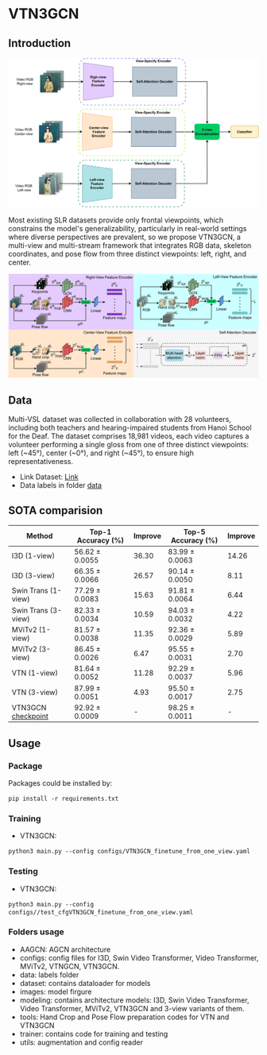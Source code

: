 # VTN3GCN
## Introduction
<img src="images/VTN3GCN.jpg" width="800">

Most existing SLR datasets provide only frontal viewpoints, which constrains the model's generalizability, particularly in real-world settings where diverse perspectives are prevalent, so we propose VTN3GCN, a multi-view and multi-stream framework that integrates RGB data, skeleton coordinates, and pose flow from three distinct viewpoints: left, right, and center. 

<img src="images/VTN3GCN-Ele.jpg" width="800">

## Data
Multi-VSL dataset was collected in collaboration with 28 volunteers, including both teachers and hearing-impaired students from Hanoi School for the Deaf. The dataset comprises 18,981 videos, each video captures a volunteer performing a single gloss from one of three distinct viewpoints: left (~45°), center (~0°), and right (~45°), to ensure high representativeness.
- Link Dataset: [Link](https://drive.google.com/drive/folders/1yUU1m2hy_CjaXDDoR_6i9Y3T1XL2pD4C)
- Data labels in folder [data](https://github.com/fossbk/MultiView-ISLR/tree/main/VTN3GCN/data)

## SOTA comparision
 Method               | Top-1 Accuracy (%) | Improve | Top-5 Accuracy (%) | Improve |
|---------------------|---------------------|---------|---------------------|---------|
| I3D (1-view)        | 56.62 ± 0.0055      | 36.30   | 83.99 ± 0.0063      | 14.26   |
| I3D (3-view)        | 66.35 ± 0.0066      | 26.57   | 90.14 ± 0.0050      | 8.11    |
| Swin Trans (1-view) | 77.29 ± 0.0083      | 15.63   | 91.81 ± 0.0064      | 6.44    |
| Swin Trans (3-view) | 82.33 ± 0.0034      | 10.59   | 94.03 ± 0.0032      | 4.22    |
| MViTv2 (1-view)     | 81.57 ± 0.0038      | 11.35   | 92.36 ± 0.0029      | 5.89    |
| MViTv2 (3-view)     | 86.45 ± 0.0026      | 6.47    | 95.55 ± 0.0031      | 2.70    |
| VTN (1-view)        | 81.64 ± 0.0052      | 11.28   | 92.29 ± 0.0037      | 5.96    |
| VTN (3-view)        | 87.99 ± 0.0051      | 4.93    | 95.50 ± 0.0017      | 2.75    |
| VTN3GCN [checkpoint](https://drive.google.com/drive/folders/12dScaCjePvTyxvlWElGVTYv12UFcHN9U?usp=drive_link)      | 92.92 ± 0.0009      | -       | 98.25 ± 0.0011      | -       |

## Usage
### Package
Packages could be installed by:
```
pip install -r requirements.txt
```
### Training
- VTN3GCN:
```
python3 main.py --config configs/VTN3GCN_finetune_from_one_view.yaml
```
### Testing
- VTN3GCN:
```
python3 main.py --config configs//test_cfgVTN3GCN_finetune_from_one_view.yaml
```
### Folders usage
- AAGCN: AGCN architecture
- configs: config files for I3D, Swin Video Transformer, Video Transformer, MViTv2, VTNGCN, VTN3GCN.
- data: labels folder
- dataset: contains dataloader for models
- images: model firgure
- modeling: contains architecture models: I3D, Swin Video Transformer, Video Transformer, MViTv2, VTN3GCN and 3-view variants of them.
- tools: Hand Crop and Pose Flow preparation codes for VTN and VTN3GCN
- trainer: contains code for training and testing
- utils: augmentation and config reader
